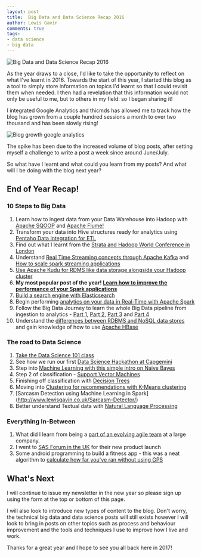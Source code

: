 ```yaml
--- 
layout: post 
title:  Big Data and Data Science Recap 2016
author: Lewis Gavin 
comments: true 
tags: 
- data science
- big data
---
```


![Big Data and Data Science Recap 2016](../images/2016recap.jp2)

As the year draws to a close, I'd like to take the opportunity to reflect on what I've learnt in 2016. Towards the start of this year, I started this blog as a tool to simply store information on topics I'd learnt so that I could revisit them when needed. I then had a revelation that this information would not only be useful to me, but to others in my field: so I began sharing it!

I integrated Google Analytics and thicmds has allowed me to track how the blog has grown from a couple hundred sessions a month to over two thousand and has been slowly rising!

![Blog growth google analytics](../images/blog_grow.jp2)

The spike has been due to the increased volume of blog posts, after setting myself a challenge to write a post a week since around June/July.

So what have I learnt and what could you learn from my posts? And what will I be doing with the blog next year?

## End of Year Recap!

### 10 Steps to Big Data
1. Learn how to ingest data from your Data Warehouse into Hadoop with [Apache SQOOP](http://www.lewisgavin.co.uk/Data-Ingestion-SQOOP/) and [Apache Flume!](http://www.lewisgavin.co.uk/Flume/)
2. Transform your data into Hive structures ready for analytics using [Pentaho Data Integration for ETL](http://www.lewisgavin.co.uk/Pentaho-Migrate-Hive/)
3. Find out what I learnt from the [Strata and Hadoop World Conference in London](http://www.lewisgavin.co.uk/Strata-Hadoop/)
4. Understand [Real Time Streaming concepts through Apache Kafka](http://www.lewisgavin.co.uk/Streaming-Kafka/) and [How to scale spark streaming applications](http://www.lewisgavin.co.uk/Advanced-Spark-Streaming/)
5. [Use Apache Kudu for RDMS like data storage alongside your Hadoop cluster](http://www.lewisgavin.co.uk/Apache-Kudu/)
6. **My most popular post of the year! [Learn how to improve the performance of your Spark applications](http://www.lewisgavin.co.uk/Spark-Performance/)**
7. [Build a search engine with Elasticsearch](http://www.lewisgavin.co.uk/Search-Engine-Elasticsearch/)
8. Begin performing [analytics on your data in Real-Time with Apache Spark](http://www.lewisgavin.co.uk/Spark-Streaming/)
9. Follow the Big Data Journey to learn the whole Big Data pipeline from ingestion to analytics - [Part 1](http://www.lewisgavin.co.uk/CDH-Docker/), [Part 2](http://www.lewisgavin.co.uk/Data-Ingestion-Kafka-Spark/), [Part 3](http://www.lewisgavin.co.uk/Kudu-Spark/) and [Part 4](http://www.lewisgavin.co.uk/CDE-Dashboard/)
10. Understand the [differences between RDBMS and NoSQL data stores](http://www.lewisgavin.co.uk/NoSQLvsRDBMS/) and gain knowledge of how to use [Apache HBase](http://www.lewisgavin.co.uk/HBase-Intro/)

### The road to Data Science

1. [Take the Data Science 101 class](http://www.lewisgavin.co.uk/Intro-Data-Science/)
2. See how we run our first [Data Science Hackathon at Capgemini](http://www.lewisgavin.co.uk/Data-Science-Hackathon/)
3. Step into [Machine Learning with this simple intro on Naive Bayes](http://www.lewisgavin.co.uk/Machine-Learning-Basics/)
4. Step 2 of classification - [Support Vector Machines](http://www.lewisgavin.co.uk/Machine-Learning-SVM/)
5. Finishing off classification with [Decision Trees](http://www.lewisgavin.co.uk/Machine-Learning-Decision-Tree/)
6. Moving into [Clustering for recommendations with K-Means clustering](http://www.lewisgavin.co.uk/Machine-Learning-Kmeans/)
7. [Sarcasm Detection using Machine Learning in Spark] (http://www.lewisgavin.co.uk/Sarcasm-Detector/)
8. Better understand Textual data with [Natural Language Processing](http://www.lewisgavin.co.uk/NLP/)

### Everything In-Between

1. What did I learn from being a [part of an evolving agile team](http://www.lewisgavin.co.uk/Agile-What-Have-I-Learnt/) at a large company.
2. I went to [SAS Forum in the UK](http://www.lewisgavin.co.uk/SAS-Forum-UK/) for their new product launch
3. Some android programming to build a fitness app - this was a neat algorithm to [calculate how far you've ran without using GPS](http://www.lewisgavin.co.uk/Step-Tracker-Android/)

## What's Next

I will continue to issue my newsletter in the new year so please sign up using the form at the top or bottom of this page.

I will also look to introduce new types of content to the blog. Don't worry, the technical big data and data science posts will still exists however I will look to bring in posts on other topics such as process and behaviour improvement and the tools and techniques I use to improve how I live and work.

Thanks for a great year and I hope to see you all back here in 2017!
